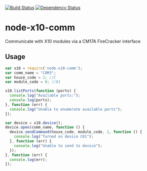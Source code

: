 [![Build Status](https://travis-ci.org/teledemic/node-x10-comm.svg?branch=master)](https://travis-ci.org/teledemic/node-x10-comm)
[![Dependency Status](https://david-dm.org/teledemic/node-x10-comm.svg)](https://david-dm.org/teledemic/node-x10-comm)

# node-x10-comm
Communicate with X10 modules via a CM17A FireCracker interface
## Usage
```js
var x10 = require('node-x10-comm');
var comm_name = "COM3";
var house_code = 2; //C
var module_code = 0; //01

x10.listPorts(function (ports) {
  console.log("Available ports:");
  console.log(ports);
}, function (err) {
  console.log("Unable to enumerate available ports");
});

var device = x10.device();
device.open(comm_name, function () {
  device.sendCommand(house_code, module_code, 1, function () {
    console.log("Turned on device C01");
  }, function (err) {
    console.log("Unable to send to device");
  });
}, function (err) {
  console.log(err);
});
```
